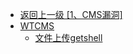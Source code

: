 - [返回上一级 [1、CMS漏洞]](/1、CMS漏洞)
- [WTCMS](/1、CMS漏洞/WTCMS/)
  - [文件上传getshell](/1、CMS漏洞/WTCMS/文件上传getshell.md)
